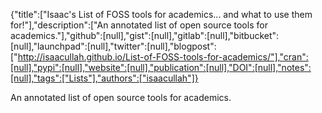 {"title":["Isaac's List of FOSS tools for academics... and what to use them for!"],"description":["An annotated list of open source tools for academics."],"github":[null],"gist":[null],"gitlab":[null],"bitbucket":[null],"launchpad":[null],"twitter":[null],"blogpost":["http://isaacullah.github.io/List-of-FOSS-tools-for-academics/"],"cran":[null],"pypi":[null],"website":[null],"publication":[null],"DOI":[null],"notes":[null],"tags":["Lists"],"authors":["isaacullah"]}

An annotated list of open source tools for academics.